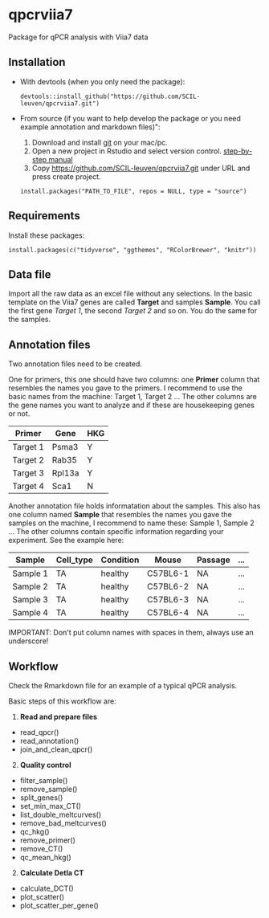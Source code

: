 # qpcrviia7
Package for qPCR analysis with Viia7 data

## Installation

* With devtools (when you only need the package):

  `devtools::install_github("https://github.com/SCIL-leuven/qpcrviia7.git")`

* From source (if you want to help develop the package or you need example annotation and markdown files)":
  1. Download and install [git](https://git-scm.com/downloads) on your mac/pc. 
  2. Open a new project in Rstudio and select version control. [step-by-step manual](https://support.rstudio.com/hc/en-us/articles/200532077-Version-Control-with-Git-and-SVN) 
  3. Copy https://github.com/SCIL-leuven/qpcrviia7.git under URL and press create project.

  `install.packages("PATH_TO_FILE", repos = NULL, type = "source")`

## Requirements

Install these packages:

`install.packages(c("tidyverse", "ggthemes", "RColorBrewer", "knitr"))`

## Data file

Import all the raw data as an excel file without any selections. In the basic template on the Viia7 genes are called **Target** and samples **Sample**. You call the first gene *Target 1*, the second *Target 2* and so on. You do the same for the samples.

## Annotation files

Two annotation files need to be created.

One for primers, this one should have two columns: one **Primer** column that resembles the names you gave to the primers. I recommend to use the basic names from the machine: Target 1, Target 2 ... The other columns are the gene names you want to analyze and if these are housekeeping genes or not.

Primer | Gene | HKG
-----|--------|-----
Target 1 | Psma3 | Y
Target 2 | Rab35 | Y
Target 3 | Rpl13a | Y
Target 4 | Sca1 | N

Another annotation file holds informatation about the samples. This also has one column named **Sample** that resembles the names you gave the samples on the machine, I recommend to name these: Sample 1, Sample 2 ... The other columns contain specific information regarding your experiment. See the example here:

Sample | Cell_type | Condition | Mouse | Passage | ...
-------|-----------|-----------|-------|--------- |------
Sample 1 | TA | healthy | C57BL6-1 | NA | ...
Sample 2 | TA | healthy | C57BL6-2 | NA | ...
Sample 3 | TA | healthy | C57BL6-3 | NA | ...
Sample 4 | TA | healthy | C57BL6-4 | NA | ...

IMPORTANT: Don't put column names with spaces in them, always use an underscore!

## Workflow

Check the Rmarkdown file for an example of a typical qPCR analysis.

Basic steps of this workflow are:
1. **Read and prepare files**
  * read_qpcr()
  * read_annotation()
  * join_and_clean_qpcr()
2. **Quality control**
  * filter_sample()
  * remove_sample()
  * split_genes()
  * set_min_max_CT()
  * list_double_meltcurves()
  * remove_bad_meltcurves()
  * qc_hkg()
  * remove_primer()
  * remove_CT()
  * qc_mean_hkg()
2. **Calculate Detla CT**
  * calculate_DCT()
  * plot_scatter()
  * plot_scatter_per_gene()
